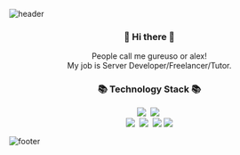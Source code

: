 ![header](https://capsule-render.vercel.app/api?type=slice&color=FCB6D0&height=150&section=header&text=GUREUSO&fontSize=60&fontColor=000000&fontAlign=50&fontAlignY=70)

<h3 align="center"> 👋 Hi there 👋 </h3>
<p align="center">
People call me gureuso or alex! <br>
My job is Server Developer/Freelancer/Tutor.
</p>
<h3 align="center">📚 Technology Stack 📚</h3>
<p align="center">
  <img src="https://img.shields.io/badge/-PYHTON-blue"/>&nbsp
  <img src="https://img.shields.io/badge/-JAVASCRIPT-yellow"/>&nbsp
  <br>
  <img src="https://img.shields.io/badge/-Django-blue"/>&nbsp
  <img src="https://img.shields.io/badge/-Flask-blue"/>&nbsp
  <img src="https://img.shields.io/badge/-Nodejs-yellow"/>
  <img src="https://img.shields.io/badge/-React-yellow"/>
</p>

![footer](https://capsule-render.vercel.app/api?type=slice&color=B6DCB6&height=150&section=footer)
